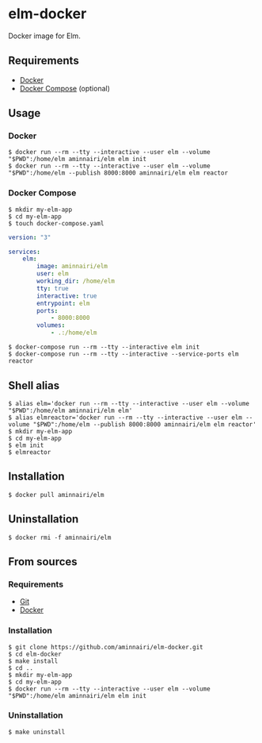 # elm-docker

Docker image for Elm.

## Requirements

- [Docker](https://www.docker.com/)
- [Docker Compose](https://docs.docker.com/compose/) (optional)

## Usage

### Docker

```console
$ docker run --rm --tty --interactive --user elm --volume "$PWD":/home/elm aminnairi/elm elm init
$ docker run --rm --tty --interactive --user elm --volume "$PWD":/home/elm --publish 8000:8000 aminnairi/elm elm reactor
```

### Docker Compose

```console
$ mkdir my-elm-app
$ cd my-elm-app
$ touch docker-compose.yaml
```

```yaml
version: "3"

services:
    elm:
        image: aminnairi/elm
        user: elm
        working_dir: /home/elm
        tty: true
        interactive: true
        entrypoint: elm
        ports:
            - 8000:8000
        volumes:
            - .:/home/elm
```

```console
$ docker-compose run --rm --tty --interactive elm init
$ docker-compose run --rm --tty --interactive --service-ports elm reactor
```

## Shell alias

```console
$ alias elm='docker run --rm --tty --interactive --user elm --volume "$PWD":/home/elm aminnairi/elm elm'
$ alias elmreactor='docker run --rm --tty --interactive --user elm --volume "$PWD":/home/elm --publish 8000:8000 aminnairi/elm elm reactor'
$ mkdir my-elm-app
$ cd my-elm-app
$ elm init
$ elmreactor
```

## Installation

```console
$ docker pull aminnairi/elm
```

## Uninstallation

```console
$ docker rmi -f aminnairi/elm
```

## From sources

### Requirements

- [Git](https://git-scm.com/)
- [Docker](https://www.docker.com/)

### Installation

```console
$ git clone https://github.com/aminnairi/elm-docker.git
$ cd elm-docker
$ make install
$ cd ..
$ mkdir my-elm-app
$ cd my-elm-app
$ docker run --rm --tty --interactive --user elm --volume "$PWD":/home/elm aminnairi/elm elm init
```

### Uninstallation

```console
$ make uninstall
```
